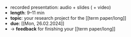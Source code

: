 - recorded presentation: audio + slides ( + video)
- **length**: 9–11 min
- **topic**: your research project for the [[term paper/long]]
- **due**: [[Mon, 26.02.2024]]
- → **feedback** for finishing your [[term paper/long]]